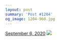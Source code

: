 ```yaml
---
layout: post
summary: 'Post #1204'
og_image: 1204-960.jpg
---
```


<p>
  <time>
    <a href="/1204">September 6, 2020</a>
  </time>
  <a href="/1204">
    <img src="{{ site.assets_url }}/1204-480.jpg" srcset="{{ site.assets_url }}/1204-240.jpg 240w, {{ site.assets_url }}/1204-480.jpg 480w, {{ site.assets_url }}/1204-720.jpg 720w, {{ site.assets_url }}/1204-960.jpg 960w" sizes="(min-width: 700px) 50vw, calc(100vw - 2rem)" />
  </a>
</p>
